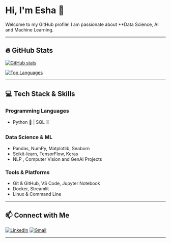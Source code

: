 # Hi, I'm Esha 👋

Welcome to my GitHub profile! I am passionate about **Data Science, AI and Machine Learning.

---

## 🔥 GitHub Stats
[![GitHub stats](https://github-readme-stats.vercel.app/api?username=Eshakunder&show_icons=true&hide=stars,prs,issues,contribs&count_private=true&theme=radical)](https://github.com/Eshakunder)


[![Top Languages](https://github-readme-stats.vercel.app/api/top-langs/?username=Eshakunder&layout=compact&theme=radical)](https://github.com/Eshakunder)

---

## 💻 Tech Stack & Skills
### Programming Languages
- Python 🐍 | SQL 🗄️

### Data Science & ML
- Pandas, NumPy, Matplotlib, Seaborn
- Scikit-learn, TensorFlow, Keras
- NLP , Computer Vision and GenAI Projects

### Tools & Platforms
- Git & GitHub, VS Code, Jupyter Notebook
- Docker, Streamlit
- Linux & Command Line


---

## 📫 Connect with Me
[![LinkedIn](https://img.shields.io/badge/-LinkedIn-blue?style=flat&logo=linkedin&logoColor=white)](https://www.linkedin.com/in/esha-kunder-86680129a)
[![Gmail](https://img.shields.io/badge/-Email-red?style=flat&logo=gmail&logoColor=white)](mailto:eshakundercs2004@gmail.com)

---
